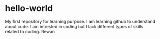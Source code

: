 # hello-world
My first repository for learning purpose.
I am learning github to understand about code. I am intrested in coding but I lack different types of skills related to coding.
Rewan
